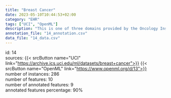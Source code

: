 ```yaml
---
title: "Breast Cancer"
date: 2023-05-10T10:44:53+02:00
category: "EHR"
tags: ["UCI", "OpenML"]
description: "This is one of three domains provided by the Oncology Institute that has repeatedly appeared in the machine learning literature. This data set includes 201 instances of one class and 85 instances of another class. The instances are described by 9 attributes, some of which are linear and some are nominal."
annotation_file: "14_annotation.csv"
data_file: "14_data.csv"
---
```

id: 14 \
sources: {{< srcButton name="UCI" link="https://archive.ics.uci.edu/ml/datasets/breast+cancer">}} {{< srcButton name="OpenML" link="https://www.openml.org/d/13">}}  \
number of instances: 286 \
number of features: 10 \
number of annotated features: 9 \
annotated features percentage: 90% 
